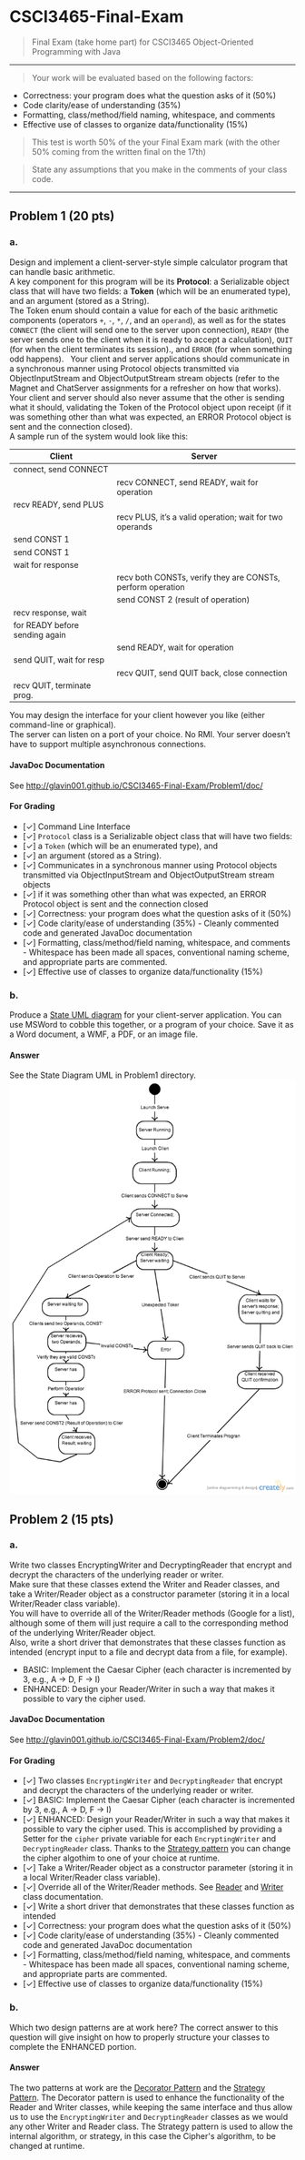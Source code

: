CSCI3465-Final-Exam
===================

> Final Exam (take home part) for CSCI3465 Object-Oriented Programming with Java

---

> Your work will be evaluated based on the following factors:
- Correctness: your program does what the question asks of it (50%)
- Code clarity/ease of understanding (35%)
- Formatting, class/method/field naming, whitespace, and comments
- Effective use of classes to organize data/functionality (15%) 

> This test is worth 50% of the your Final Exam mark (with the other 50% coming from the written final on the 17th) 

> State any assumptions that you make in the comments of your class code. 

---

## Problem 1 (20 pts)

### a.
Design and implement a client-server-style simple calculator program that can handle basic arithmetic.  
A key component for this program will be its **Protocol**:
a Serializable object class that will have two fields:
a **Token** (which will be an enumerated type), and an argument (stored as a String).  
The Token enum should contain a value for each of the basic arithmetic components
(operators `+`, `-`, `*`, `/`, and an `operand`),
as well as for the states `CONNECT`
(the client will send one to the server upon connection),
`READY` (the server sends one to the client when it is ready to accept a calculation),
`QUIT` (for when the client terminates its session).,
and `ERROR` (for when something odd happens).  
Your client and server applications should communicate in a synchronous manner
using Protocol objects transmitted via ObjectInputStream and ObjectOutputStream
stream objects (refer to the Magnet and ChatServer assignments for a refresher on how that works).  
Your client and server should also never assume that the other is sending what it should,
validating the Token of the Protocol object upon receipt
(if it was something other than what was expected,
  an ERROR Protocol object is sent and the connection closed).  
A sample run of the system would look like this:

| Client | Server |
| ------ | ------ |
| connect, send CONNECT |  |
|  | recv CONNECT, send READY, wait for operation |
| recv READY, send PLUS | |
|  |  recv PLUS, it’s a valid operation; wait for two operands |
| send CONST 1 | |
| send CONST 1 | |
| wait for response | |
| | recv both CONSTs, verify they are CONSTs, perform operation |
| | send CONST 2 (result of operation) |
| recv response, wait | |
| for READY before sending again | |
| | send READY, wait for operation |
| send QUIT, wait for resp | |
| | recv QUIT, send QUIT back, close connection |
| recv QUIT, terminate prog. | |


You may design the interface for your client however you like (either command-line or graphical).  
The server can listen on a port of your choice.  No RMI.  Your server doesn’t have to support multiple asynchronous connections.

#### JavaDoc Documentation

See http://glavin001.github.io/CSCI3465-Final-Exam/Problem1/doc/

#### For Grading

- [✓] Command Line Interface
- [✓] `Protocol` class is a Serializable object class that will have two fields:
- [✓] a `Token` (which will be an enumerated type), and 
- [✓] an argument (stored as a String).
- [✓] Communicates in a synchronous manner using Protocol objects transmitted via ObjectInputStream and ObjectOutputStream stream objects
- [✓] if it was something other than what was expected, an ERROR Protocol object is sent and the connection closed
- [✓] Correctness: your program does what the question asks of it (50%)
- [✓] Code clarity/ease of understanding (35%) - Cleanly commented code and generated JavaDoc documentation
- [✓] Formatting, class/method/field naming, whitespace, and comments - Whitespace has been made all spaces, conventional naming scheme, and appropriate parts are commented.
- [✓] Effective use of classes to organize data/functionality (15%)

### b.
Produce a [State UML diagram](http://en.wikipedia.org/wiki/State_diagram_%28UML%29) for your client-server application.  You can use MSWord to cobble this together, or a program of your choice.  Save it as a Word document, a WMF, a PDF, or an image file.

#### Answer

See the State Diagram UML in Problem1 directory.
![state diagram](Problem1/State-Diagram-UML.png)

## Problem 2 (15 pts)

### a.
Write two classes EncryptingWriter and DecryptingReader that encrypt and decrypt the characters of the underlying reader or writer.  
Make sure that these classes extend the Writer and Reader classes,
and take a Writer/Reader object as a constructor parameter (storing it in a local Writer/Reader class variable).  
You will have to override all of the Writer/Reader methods (Google for a list),
although some of them will just require a call to the corresponding method of the underlying Writer/Reader object.  
Also, write a short driver that demonstrates that these classes function as intended
(encrypt input to a file and decrypt data from a file, for example).    

- BASIC: Implement the Caesar Cipher (each character is incremented by 3, e.g., A -> D, F -> I)   
- ENHANCED: Design your Reader/Writer in such a way that makes it possible to vary the cipher used.

#### JavaDoc Documentation

See http://glavin001.github.io/CSCI3465-Final-Exam/Problem2/doc/


#### For Grading

- [✓] Two classes `EncryptingWriter` and `DecryptingReader` that encrypt and decrypt the characters of the underlying reader or writer.
- [✓] BASIC: Implement the Caesar Cipher (each character is incremented by 3, e.g., A -> D, F -> I) 
- [✓] ENHANCED: Design your Reader/Writer in such a way that makes it possible to vary the cipher used. This is accomplished by providing a Setter for the `cipher` private variable for each `EncryptingWriter` and `DecryptingReader` class. Thanks to the [Strategy pattern](http://en.wikipedia.org/wiki/Strategy_pattern) you can change the cipher algothim to one of your choice at runtime.
- [✓] Take a Writer/Reader object as a constructor parameter (storing it in a local Writer/Reader class variable).
- [✓] Override all of the Writer/Reader methods. See [Reader](http://docs.oracle.com/javase/7/docs/api/java/io/Reader.html) and [Writer](http://docs.oracle.com/javase/7/docs/api/java/io/Writer.html) class documentation.
- [✓] Write a short driver that demonstrates that these classes function as intended
- [✓] Correctness: your program does what the question asks of it (50%)
- [✓] Code clarity/ease of understanding (35%) - Cleanly commented code and generated JavaDoc documentation
- [✓] Formatting, class/method/field naming, whitespace, and comments - Whitespace has been made all spaces, conventional naming scheme, and appropriate parts are commented.
- [✓] Effective use of classes to organize data/functionality (15%)


### b.
Which two design patterns are at work here?
The correct answer to this question will give insight on how to properly structure your classes to complete the ENHANCED portion.

#### Answer
The two patterns at work are the [Decorator Pattern](http://en.wikipedia.org/wiki/Decorator_pattern) 
and the [Strategy Pattern](http://en.wikipedia.org/wiki/Strategy_pattern).
The Decorator pattern is used to enhance the functionality of the Reader and Writer classes, 
while keeping the same interface and thus allow us to use the 
`EncryptingWriter` and `DecryptingReader` classes as we would any other Writer and Reader class.
The Strategy pattern is used to allow the internal algorithm, or strategy, in this case the Cipher's algorithm, to be changed at runtime.
